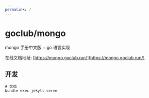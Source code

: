 ```yaml
---
permalink: /
---
```


# goclub/mongo

mongo 手册中文版 + go 语言实现

在线文档地址: [https://mongo.goclub.run/](https://mongo.goclub.run/)

## 开发

```shell
# 文档
bundle exec jekyll serve
```